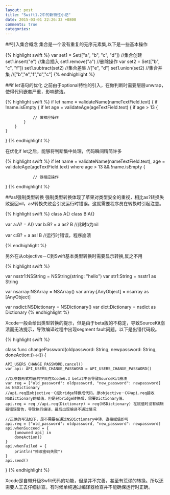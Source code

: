 ```yaml
---
layout: post
title: "Swift1.2中的新特性小记"
date: 2015-03-01 22:26:33 +0800
comments: true
categories: 
---
```


##引入集合概念
集合是一个没有重复的无序元素集,以下是一些基本操作

{% highlight swift %}
var set1 = Set(["a", "b", "c", "d"]) //集合创建
set1.insert("e") //集合插入
set1.remove("a") //删除操作
var set2 = Set(["b", "c", "f"])
set1.subtract(set2) //集合差集
//["e", "d"]
set1.union(set2) //集合并集
//["b","e","f","d","c"]
{% endhighlight %}

##if let语句的优化
之前由于optional特性的引入，在做判断时需要层层unwrap，使得代码嵌套严重，影响整洁。

{% highlight swift %}
if let name = validateName(nameTextField.text) {
    if !name.isEmpty {
        if let age = validateAge(ageTextField.text) {
            if age > 13 {
                
                // 做相应操作
            }
        }
    }
}
{% endhighlight %}

在优化if let之后，能够将判断集中处理，代码瞬间精简许多

{% highlight swift %}
if let name = validateName(nameTextField.text),
       age = validateAge(ageTextField.text)
    where age > 13 && !name.isEmpty {
    
                // 做相应操作
}
{% endhighlight %}

##as!强制类型转换
强制类型转换体现了苹果对类型安全的重视，相比as?转换失败返回nil，as!转换失败会引发运行时错误。这就需要程序员在转换时引起注意。

{% highlight swift %}
class A{}
class B:A{}

var a:A? = A()
var b:B? = a as? B //此时b为nil

var c:B? = a as! B //运行时错误，程序崩溃

{% endhighlight %}

另外在从objective－C到Swift基本类型转换时需要显示转换,反之不用

{% highlight swift %}

var nsstr1:NSString = NSString(string: "hello")
var str1:String = nsstr1 as String

var nsarray:NSArray = NSArray()
var array:[AnyObject] = nsarray as [AnyObject]

var nsdict:NSDictionary = NSDictionary()
var dict:Dictionary = nsdict as Dictionary
{% endhighlight %}

Xcode一般会给出类型转换的提示，但是由于beta版的不稳定，导致SourceKit崩溃而无法提示，导致编译过程中出现segment fault问题。以下是出错代码段。

{% highlight swift %}

class func changePassword(oldpassword: String, newpassword: String, doneAction:()->()) {
    
    API_USERS_CHANGE_PASSWORD.cancel()
    var api: API_USERS_CHANGE_PASSWORD = API_USERS_CHANGE_PASSWORD()
    
    //以参数形式构造的字典在Xcode6.3 beta2中会导致SourceKit崩溃
    var req = ["old_password": oldpassword, "new_password": newpassword] as NSDictionary
    //api.req是objective－C经bridge转换成代码，原objective－C中api.req接收NSDictionary的赋值，但是经bridge转换后，需要Dictionary值。
    api.req = req //api.req(Dictionary) = req(NSDictionary) 在赋值时没有编辑器错误警告，导致执行编译，最后出现编译不通过情况
    
    //正确的写法如下，是不需要在通过NSDictionary中转，直接赋值即可
    api.req = ["old_password": oldpassword, "new_password": newpassword]
    api.whenSucceed = {
        [unowned api] in
        doneAction()
    }
    api.whenFailed = {
        println("修改密码失败")
    }
    api.send()
}
{% endhighlight %}


Xcode是自带升级Swfit代码的功能，但是并不完善，甚至有荒谬的转换。所以还需要人工去仔细排查。有时候单纯通过编译器检查并不能确保运行时正确。